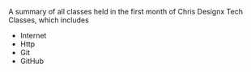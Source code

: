 A summary of all classes held in the first month of Chris Designx Tech Classes, which includes
- Internet
- Http
- Git
- GitHub
